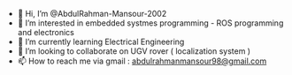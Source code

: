 - 👋 Hi, I’m @AbdulRahman-Mansour-2002
- 👀 I’m interested in embedded systmes programming - ROS programming and electronics 
- 🌱 I’m currently learning Electrical Engineering 
- 💞️ I’m looking to collaborate on UGV rover ( localization system )
- 📫 How to reach me via gmail : abdulrahmanmansour98@gmail.com

<!---
AbdulRahman-Mansour-2002/AbdulRahman-Mansour-2002 is a ✨ special ✨ repository because its `README.md` (this file) appears on your GitHub profile.
You can click the Preview link to take a look at your changes.
--->
